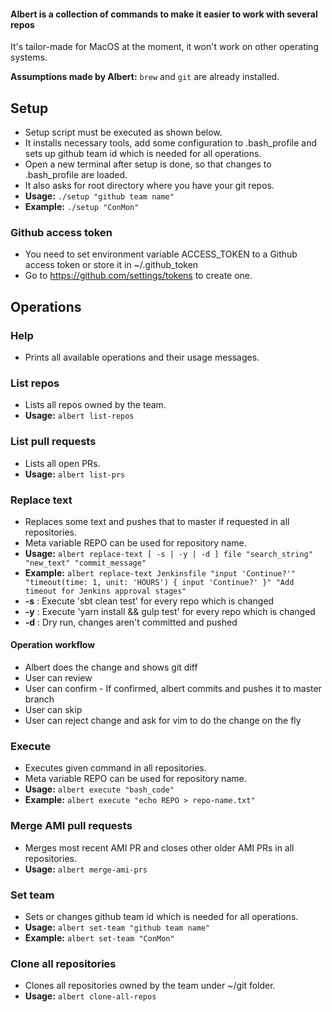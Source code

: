 #### Albert is a collection of commands to make it easier to work with several repos

It's tailor-made for MacOS at the moment, it won't work on other operating systems.

**Assumptions made by Albert:** ```brew``` and ```git``` are already installed.

## Setup
- Setup script must be executed as shown below.
- It installs necessary tools, add some configuration to .bash_profile and sets up github team id which is needed for all operations.
- Open a new terminal after setup is done, so that changes to .bash_profile are loaded.
- It also asks for root directory where you have your git repos.
- **Usage:** ```./setup "github team name"```
- **Example:** ```./setup "ConMon"```

### Github access token
- You need to set environment variable ACCESS_TOKEN to a Github access token or store it in ~/.github_token
- Go to https://github.com/settings/tokens to create one.

## Operations
### Help
- Prints all available operations and their usage messages.

### List repos
- Lists all repos owned by the team.
- **Usage:** ```albert list-repos```

### List pull requests
- Lists all open PRs.
- **Usage:** ```albert list-prs```

### Replace text
- Replaces some text and pushes that to master if requested in all repositories. 
- Meta variable REPO can be used for repository name.
- **Usage:** ```albert replace-text [ -s | -y | -d ] file "search_string" "new_text" "commit_message"```
- **Example:** ```albert replace-text Jenkinsfile "input 'Continue?'" "timeout(time: 1, unit: 'HOURS') { input 'Continue?' }" "Add timeout for Jenkins approval stages"```
- **-s** : Execute 'sbt clean test' for every repo which is changed
- **-y** : Execute 'yarn install && gulp test' for every repo which is changed
- **-d** : Dry run, changes aren't committed and pushed
#### Operation workflow
- Albert does the change and shows git diff
- User can review
- User can confirm - If confirmed, albert commits and pushes it to master branch
- User can skip
- User can reject change and ask for vim to do the change on the fly

### Execute
- Executes given command in all repositories. 
- Meta variable REPO can be used for repository name.
- **Usage:** ```albert execute "bash_code"```
- **Example:** ```albert execute "echo REPO > repo-name.txt"```

### Merge AMI pull requests
- Merges most recent AMI PR and closes other older AMI PRs in all repositories.
- **Usage:** ```albert merge-ami-prs```

### Set team
- Sets or changes github team id which is needed for all operations.
- **Usage:** ```albert set-team "github team name"```
- **Example:** ```albert set-team "ConMon"```

### Clone all repositories
- Clones all repositories owned by the team under ~/git folder.
- **Usage:** ```albert clone-all-repos```

